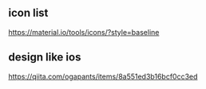 

## icon list
https://material.io/tools/icons/?style=baseline


## design like ios
https://qiita.com/ogapants/items/8a551ed3b16bcf0cc3ed
